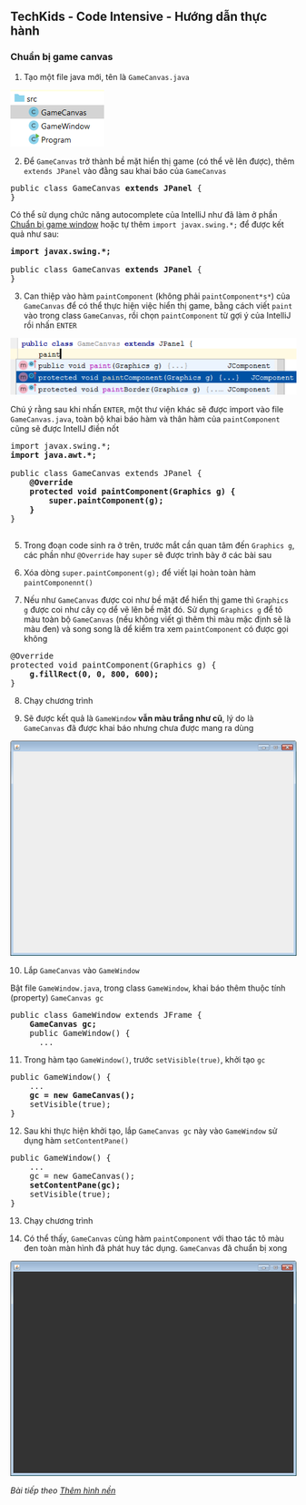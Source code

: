 ## TechKids - Code Intensive - Hướng dẫn thực hành
### Chuẩn bị game canvas

1. Tạo một file java mới, tên là `GameCanvas.java`

![Create game canvas](images/setup_game_canvas/create_game_canvas_file.png)

2. Để `GameCanvas` trở thành bề mặt hiển thị game (có thể vẽ lên được), thêm `extends JPanel` vào đằng sau khai báo của `GameCanvas`

<pre>
public class GameCanvas <b>extends JPanel</b> {
}
</pre>

Có thể sử dụng chức năng autocomplete của IntelliJ như đã làm ở phần [Chuẩn bị game window](setup_game_window.md) hoặc tự thêm `import javax.swing.*;` để được kết quả như sau:

<pre>
<b>import javax.swing.*;</b>

public class GameCanvas <b>extends JPanel</b> {
}
</pre>

3. Can thiệp vào hàm `paintComponent` (không phải `paintComponent*s*`) của `GameCanvas` để có thể thực hiện việc hiển thị game, bằng cách viết `paint` vào trong class `GameCanvas`, rồi chọn `paintComponent` từ gợi ý của IntelliJ rồi nhấn `ENTER`

![Override paint component](images/setup_game_canvas/override_paint_component.png)

Chú ý rằng sau khi nhấn `ENTER`, một thư viện khác sẽ được import vào file `GameCanvas.java`, toàn bộ khai báo hàm và thân hàm của `paintComponent` cũng sẽ được IntellJ điền nốt

<pre>
import javax.swing.*;
<b>import java.awt.*;</b>

public class GameCanvas extends JPanel {
    <b>@Override
    protected void paintComponent(Graphics g) {
        super.paintComponent(g);
    }</b>
}

</pre>

5. Trong đoạn code sinh ra ở trên, trước mắt cần quan tâm đến `Graphics g`, các phần như `@Override` hay `super` sẽ được trình bày ở các bài sau

6. Xóa dòng `super.paintComponent(g);` để viết lại hoàn toàn hàm `paintComponennt()`

7. Nếu như `GameCanvas` được coi như bề mặt để hiển thị game thì `Graphics g` được coi như cây cọ dể vẽ lên bề mặt đó. Sử dụng `Graphics g` để tô màu toàn bộ `GameCanvas` (nếu không viết gì thêm thì màu mặc định sẽ là màu đen) và song song là dể kiểm tra xem `paintComponent` có được gọi không

<pre>
@Override
protected void paintComponent(Graphics g) {
    <b>g.fillRect(0, 0, 800, 600);</b>
}
</pre>

8. Chạy chương trình

9. Sẽ được kết quả là `GameWindow` <b>vẫn màu trắng như cũ</b>, lý do là `GameCanvas` đã được khai báo nhưng chưa được mang ra dùng

![Window without canvas](images/setup_game_canvas/window_without_canvas.png)

10. Lắp `GameCanvas` vào `GameWindow`

Bật file `GameWindow.java`, trong class `GameWindow`, khai báo thêm thuộc tính (property) `GameCanvas gc`

<pre>
public class GameWindow extends JFrame {
    <b>GameCanvas gc;</b>
    public GameWindow() {
      ...
</pre>

11. Trong hàm tạo `GameWindow()`, trước `setVisible(true)`, khởi tạo `gc`

<pre>
public GameWindow() {
    ...
    <b>gc = new GameCanvas();</b>
    setVisible(true);
}
</pre>

12. Sau khi thực hiện khởi tạo, lắp `GameCanvas gc` này vào `GameWindow` sử dụng hàm `setContentPane()`

<pre>
public GameWindow() {
    ...
    gc = new GameCanvas();
    <b>setContentPane(gc);</b>
    setVisible(true);
}
</pre>

13. Chạy chương trình

14. Có thể thấy, `GameCanvas` cùng hàm `paintComponent` với thao tác tô màu đen toàn màn hình đã phát huy tác dụng. `GameCanvas` đã chuẩn bị xong

![Black filled canvas](images/setup_game_canvas/black_filled_canvas.png)

*Bài tiếp theo [Thêm hình nền](add_background.md)*
